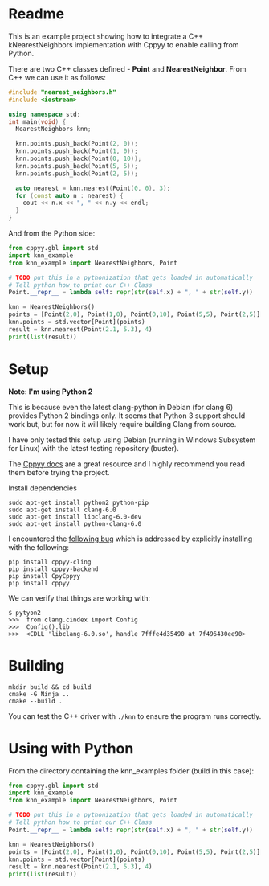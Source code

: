 # Readme
This is an example project showing how to integrate a C++ kNearestNeighbors implementation with Cppyy to enable calling from Python.

There are two C++ classes defined - **Point** and **NearestNeighbor**. From C++ we can use it as follows:

```c++
#include "nearest_neighbors.h"
#include <iostream>

using namespace std;
int main(void) {
  NearestNeighbors knn;

  knn.points.push_back(Point(2, 0));
  knn.points.push_back(Point(1, 0));
  knn.points.push_back(Point(0, 10));
  knn.points.push_back(Point(5, 5));
  knn.points.push_back(Point(2, 5));

  auto nearest = knn.nearest(Point(0, 0), 3);
  for (const auto n : nearest) {
    cout << n.x << ", " << n.y << endl;
  }
}
```

And from the Python side:

```python
from cppyy.gbl import std
import knn_example
from knn_example import NearestNeighbors, Point

# TODO put this in a pythonization that gets loaded in automatically
# Tell python how to print our C++ Class
Point.__repr__ = lambda self: repr(str(self.x) + ", " + str(self.y))

knn = NearestNeighbors()
points = [Point(2,0), Point(1,0), Point(0,10), Point(5,5), Point(2,5)]
knn.points = std.vector[Point](points)
result = knn.nearest(Point(2.1, 5.3), 4)
print(list(result))
```

# Setup

**Note: I'm using Python 2**

This is because even the latest clang-python in Debian (for clang 6) provides Python 2 bindings only. It seems that Python 3 support should work but, but for now it will likely require building Clang from source.

I have only tested this setup using Debian (running in Windows Subsystem for Linux) with the latest testing repository (buster).

The [Cppyy docs](https://cppyy.readthedocs.io/en/latest/installation.html) are a great resource and I highly recommend you read them before trying the project.

Install dependencies
```
sudo apt-get install python2 python-pip
sudo apt-get install clang-6.0
sudo apt-get install libclang-6.0-dev
sudo apt-get install python-clang-6.0
```

I encountered the [following bug](https://bitbucket.org/wlav/cppyy/issues/21/pip-install-fails-on-ubuntu-on-windows) which is addressed by explicitly installing with the following:
```
pip install cppyy-cling
pip install cppyy-backend
pip install CpyCppyy
pip install cppyy
```

We can verify that things are working with:

```
$ pytyon2
>>>  from clang.cindex import Config
>>>  Config().lib
>>>  <CDLL 'libclang-6.0.so', handle 7fffe4d35490 at 7f496430ee90>
```

# Building

```
mkdir build && cd build
cmake -G Ninja ..
cmake --build .
```

You can test the C++ driver with `./knn` to ensure the program runs correctly.

# Using with Python

From the directory containing the knn_examples folder (build in this case):

```python
from cppyy.gbl import std
import knn_example
from knn_example import NearestNeighbors, Point

# TODO put this in a pythonization that gets loaded in automatically
# Tell python how to print our C++ Class
Point.__repr__ = lambda self: repr(str(self.x) + ", " + str(self.y))

knn = NearestNeighbors()
points = [Point(2,0), Point(1,0), Point(0,10), Point(5,5), Point(2,5)]
knn.points = std.vector[Point](points)
result = knn.nearest(Point(2.1, 5.3), 4)
print(list(result))
```
